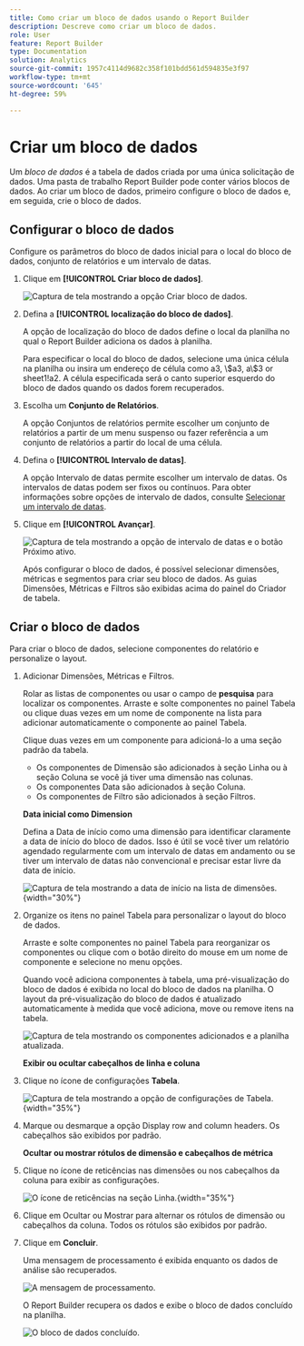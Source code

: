 ```yaml
---
title: Como criar um bloco de dados usando o Report Builder
description: Descreve como criar um bloco de dados.
role: User
feature: Report Builder
type: Documentation
solution: Analytics
source-git-commit: 1957c4114d9682c358f101bdd561d594835e3f97
workflow-type: tm+mt
source-wordcount: '645'
ht-degree: 59%

---
```


# Criar um bloco de dados

Um *bloco de dados* é a tabela de dados criada por uma única solicitação de dados. Uma pasta de trabalho Report Builder pode conter vários blocos de dados. Ao criar um bloco de dados, primeiro configure o bloco de dados e, em seguida, crie o bloco de dados.

## Configurar o bloco de dados

Configure os parâmetros do bloco de dados inicial para o local do bloco de dados, conjunto de relatórios e um intervalo de datas.

1. Clique em **[!UICONTROL Criar bloco de dados]**.

   ![Captura de tela mostrando a opção Criar bloco de dados.](./assets/create_db.png)

1. Defina a **[!UICONTROL localização do bloco de dados]**.

   A opção de localização do bloco de dados define o local da planilha no qual o Report Builder adiciona os dados à planilha.

   Para especificar o local do bloco de dados, selecione uma única célula na planilha ou insira um endereço de célula como a3, \\\$a3, a\\\$3 or sheet1!a2. A célula especificada será o canto superior esquerdo do bloco de dados quando os dados forem recuperados.

1. Escolha um **Conjunto de Relatórios**.

   A opção Conjuntos de relatórios permite escolher um conjunto de relatórios a partir de um menu suspenso ou fazer referência a um conjunto de relatórios a partir do local de uma célula.

1. Defina o **[!UICONTROL Intervalo de datas]**.

   A opção Intervalo de datas permite escolher um intervalo de datas. Os intervalos de datas podem ser fixos ou contínuos. Para obter informações sobre opções de intervalo de dados, consulte [Selecionar um intervalo de datas](select-date-range.md).

1. Clique em **[!UICONTROL Avançar]**.

   ![Captura de tela mostrando a opção de intervalo de datas e o botão Próximo ativo.](./assets/choose_date_data_view3.png)

   Após configurar o bloco de dados, é possível selecionar dimensões, métricas e segmentos para criar seu bloco de dados. As guias Dimensões, Métricas e Filtros são exibidas acima do painel do Criador de tabela.

## Criar o bloco de dados

Para criar o bloco de dados, selecione componentes do relatório e personalize o layout.

1. Adicionar Dimensões, Métricas e Filtros.

   Rolar as listas de componentes ou usar o campo de **pesquisa** para localizar os componentes. Arraste e solte componentes no painel Tabela ou clique duas vezes em um nome de componente na lista para adicionar automaticamente o componente ao painel Tabela.

   Clique duas vezes em um componente para adicioná-lo a uma seção padrão da tabela.

   - Os componentes de Dimensão são adicionados à seção Linha ou à seção Coluna se você já tiver uma dimensão nas colunas.
   - Os componentes Data são adicionados à seção Coluna.
   - Os componentes de Filtro são adicionados à seção Filtros.

   **Data inicial como Dimension**

   Defina a Data de início como uma dimensão para identificar claramente a data de início do bloco de dados. Isso é útil se você tiver um relatório agendado regularmente com um intervalo de datas em andamento ou se tiver um intervalo de datas não convencional e precisar estar livre da data de início.

   ![Captura de tela mostrando a data de início na lista de dimensões.](./assets/start-date-dimension.png){width="30%"}

1. Organize os itens no painel Tabela para personalizar o layout do bloco de dados.

   Arraste e solte componentes no painel Tabela para reorganizar os componentes ou clique com o botão direito do mouse em um nome de componente e selecione no menu opções.

   Quando você adiciona componentes à tabela, uma pré-visualização do bloco de dados é exibida no local do bloco de dados na planilha. O layout da pré-visualização do bloco de dados é atualizado automaticamente à medida que você adiciona, move ou remove itens na tabela.

   ![Captura de tela mostrando os componentes adicionados e a planilha atualizada.](./assets/image10.png)

   **Exibir ou ocultar cabeçalhos de linha e coluna**

1. Clique no ícone de configurações **Tabela**.

   ![Captura de tela mostrando a opção de configurações de Tabela.](./assets/table-settings.png){width="35%"}

1. Marque ou desmarque a opção Display row and column headers. Os cabeçalhos são exibidos por padrão.

   **Ocultar ou mostrar rótulos de dimensão e cabeçalhos de métrica**

1. Clique no ícone de reticências nas dimensões ou nos cabeçalhos da coluna para exibir as configurações.

   ![O ícone de reticências na seção Linha.](./assets/row-heading.png){width="35%"}

1. Clique em Ocultar ou Mostrar para alternar os rótulos de dimensão ou cabeçalhos da coluna. Todos os rótulos são exibidos por padrão.

1. Clique em **Concluir**.

   Uma mensagem de processamento é exibida enquanto os dados de análise são recuperados.

   ![A mensagem de processamento.](./assets/image11.png)

   O Report Builder recupera os dados e exibe o bloco de dados concluído na planilha.

   ![O bloco de dados concluído.](./assets/image12.png)
